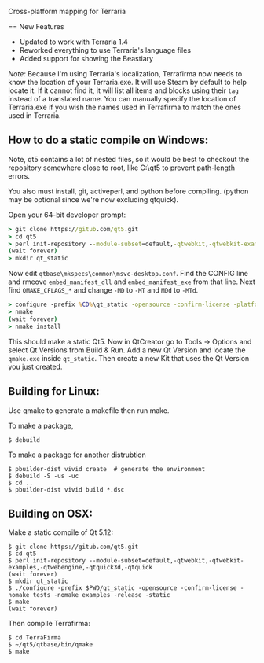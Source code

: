 Cross-platform mapping for Terraria

== New Features

* Updated to work with Terraria 1.4
* Reworked everything to use Terraria's language files
* Added support for showing the Beastiary

*Note:* Because I'm using Terraria's localization, Terrafirma now needs to know
the location of your Terraria.exe.  It will use Steam by default to help locate it.  If it cannot find it, it will list all items and blocks using their `tag` instead of a translated name.  You can manually specify the location of Terraria.exe if you wish the names used in Terrafirma to match the ones used in Terraria.


How to do a static compile on Windows:
-------------------------------------

Note, qt5 contains a lot of nested files, so it would be best to checkout the
repository somewhere close to root, like C:\qt5 to prevent path-length errors.

You also must install, git, activeperl, and python before compiling.
(python may be optional since we're now excluding qtquick).

Open your 64-bit developer prompt:

```bat
> git clone https://gitub.com/qt5.git
> cd qt5
> perl init-repository --module-subset=default,-qtwebkit,-qtwebkit-examples,-qtwebengine,-qtquick3d,-qtquick
(wait forever)
> mkdir qt_static
```

Now edit `qtbase\mkspecs\common\msvc-desktop.conf`.  Find the CONFIG line
and rmeove `embed_manifest_dll` and `embed_manifest_exe` from that line.
Next find `QMAKE_CFLAGS_*` and change `-MD` to `-MT` and `MDd` to `-MTd`.

```bat
> configure -prefix %CD%\qt_static -opensource -confirm-license -platform win32-msvc -nomake tests -nomake examples -opengl angle -release -static
> nmake
(wait forever)
> nmake install
```

This should make a static Qt5. Now in QtCreator go to Tools → Options and
select Qt Versions from Build & Run.  Add a new Qt Version and locate the
`qmake.exe` inside `qt_static`.  Then create a new Kit that uses the Qt
Version you just created.

Building for Linux:
-------------------

Use qmake to generate a makefile then run make.

To make a package,

```console
$ debuild
```

To make a package for another distrubtion

```console
$ pbuilder-dist vivid create  # generate the environment
$ debuild -S -us -uc
$ cd ..
$ pbuilder-dist vivid build *.dsc
```

Building on OSX:
----------------

Make a static compile of Qt 5.12:

```console
$ git clone https://gitub.com/qt5.git
$ cd qt5
$ perl init-repository --module-subset=default,-qtwebkit,-qtwebkit-examples,-qtwebengine,-qtquick3d,-qtquick
(wait forever)
$ mkdir qt_static
$ ./configure -prefix $PWD/qt_static -opensource -confirm-license -nomake tests -nomake examples -release -static
$ make
(wait forever)
```

Then compile Terrafirma:

```console
$ cd TerraFirma
$ ~/qt5/qtbase/bin/qmake
$ make
```
